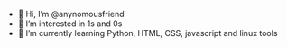 - 👋 Hi, I’m @anynomousfriend
- 👀 I’m interested in 1s and 0s
- 🌱 I’m currently learning Python, HTML, CSS, javascript and linux tools
<!---
- 💞️ I’m looking to collaborate on 
- 📫 How to reach me ...
--->
<!---
anynomousfriend/anynomousfriend is a ✨ special ✨ repository because its `README.md` (this file) appears on your GitHub profile.
You can click the Preview link to take a look at your changes.
--->
